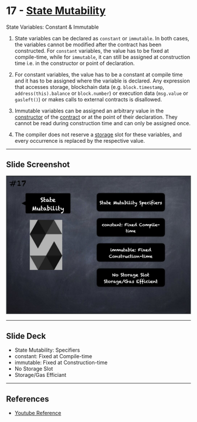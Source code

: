 # 17 - [State Mutability](State%20Mutability.md)
State Variables: Constant & Immutable

1. State variables can be declared as `constant` or `immutable`. In both cases, the variables cannot be modified after the contract has been constructed. For `constant` variables, the value has to be fixed at compile-time, while for `immutable`, it can still be assigned at construction time i.e. in the constructor or point of declaration.
    
2. For constant variables, the value has to be a constant at compile time and it has to be assigned where the variable is declared. Any expression that accesses storage, blockchain data (e.g. `block.timestamp`, `address(this).balance` or `block.number`) or execution data (`msg.value` or `gasleft()`) or makes calls to external contracts is disallowed.
    
3. Immutable variables can be assigned an arbitrary value in the [constructor](Constructor.md) of the [contract](Contract.md) or at the point of their declaration. They cannot be read during construction time and can only be assigned once.
    
4. The compiler does not reserve a [storage](../1.%20Ethereum101/Storage.md) slot for these variables, and every occurrence is replaced by the respective value.

___
## Slide Screenshot
![017.jpg](../../images/2.%20Solidity%20101/017.jpg)
___
## Slide Deck
- State Mutability: Specifiers
- constant: Fixed at Compile-time
- immutable: Fixed at Construction-time
- No Storage Slot
- Storage/Gas Efficiant
___
## References
- [Youtube Reference](https://youtu.be/5eLqFac5Tkg?t=1707)


